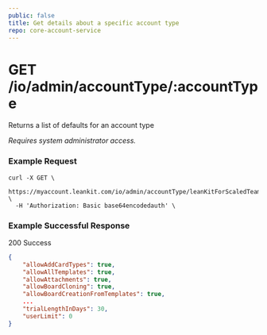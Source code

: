 ```yaml
---
public: false
title: Get details about a specific account type
repo: core-account-service
---
```

# GET /io/admin/accountType/:accountType
Returns a list of defaults for an account type

_Requires system administrator access._

### Example Request
```shell
curl -X GET \
  https://myaccount.leankit.com/io/admin/accountType/leanKitForScaledTeams' \
  -H 'Authorization: Basic base64encodedauth' \
```

### Example Successful Response

200 Success

```json
{
    "allowAddCardTypes": true,
    "allowAllTemplates": true,
    "allowAttachments": true,
    "allowBoardCloning": true,
    "allowBoardCreationFromTemplates": true,
    ...
    "trialLengthInDays": 30,
    "userLimit": 0
}
```
